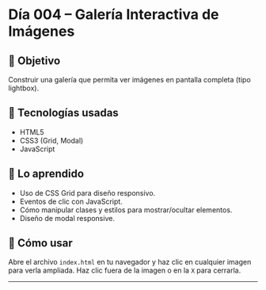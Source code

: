# Día 004 – Galería Interactiva de Imágenes

## 🎯 Objetivo
Construir una galería que permita ver imágenes en pantalla completa (tipo lightbox).

## 🧱 Tecnologías usadas
- HTML5
- CSS3 (Grid, Modal)
- JavaScript

## 🧠 Lo aprendido
- Uso de CSS Grid para diseño responsivo.
- Eventos de clic con JavaScript.
- Cómo manipular clases y estilos para mostrar/ocultar elementos.
- Diseño de modal responsive.

## 🚀 Cómo usar
Abre el archivo `index.html` en tu navegador y haz clic en cualquier imagen para verla ampliada. Haz clic fuera de la imagen o en la `X` para cerrarla.

---
